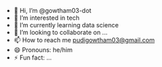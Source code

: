 - 👋 Hi, I’m @gowtham03-dot
- 👀 I’m interested in tech
- 🌱 I’m currently learning data science
- 💞️ I’m looking to collaborate on ...
- 📫 How to reach me pudigowtham03@gmail.com
- 😄 Pronouns: he/him
- ⚡ Fun fact: ...

<!---
gowtham03-dot/gowtham03-dot is a ✨ special ✨ repository because its `README.md` (this file) appears on your GitHub profile.
You can click the Preview link to take a look at your changes.
--->
